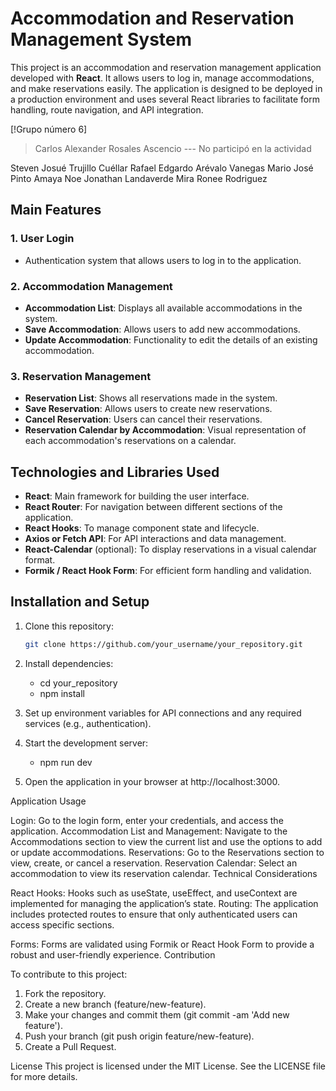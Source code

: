 # Accommodation and Reservation Management System

This project is an accommodation and reservation management application developed with **React**. It allows users to log in, manage accommodations, and make reservations easily. The application is designed to be deployed in a production environment and uses several React libraries to facilitate form handling, route navigation, and API integration.

[!Grupo número 6]

> Carlos Alexander Rosales Ascencio --- No participó en la actividad

Steven Josué Trujillo Cuéllar
Rafael Edgardo Arévalo Vanegas
Mario José Pinto Amaya
Noe Jonathan Landaverde Mira
Ronee Rodriguez

## Main Features

### 1. User Login

- Authentication system that allows users to log in to the application.

### 2. Accommodation Management

- **Accommodation List**: Displays all available accommodations in the system.
- **Save Accommodation**: Allows users to add new accommodations.
- **Update Accommodation**: Functionality to edit the details of an existing accommodation.

### 3. Reservation Management

- **Reservation List**: Shows all reservations made in the system.
- **Save Reservation**: Allows users to create new reservations.
- **Cancel Reservation**: Users can cancel their reservations.
- **Reservation Calendar by Accommodation**: Visual representation of each accommodation's reservations on a calendar.

## Technologies and Libraries Used

- **React**: Main framework for building the user interface.
- **React Router**: For navigation between different sections of the application.
- **React Hooks**: To manage component state and lifecycle.
- **Axios or Fetch API**: For API interactions and data management.
- **React-Calendar** (optional): To display reservations in a visual calendar format.
- **Formik / React Hook Form**: For efficient form handling and validation.

## Installation and Setup

1. Clone this repository:

   ```bash
   git clone https://github.com/your_username/your_repository.git
   ```

2. Install dependencies:
   - cd your_repository
   - npm install
3. Set up environment variables for API connections and any required services (e.g., authentication).

4. Start the development server:
   - npm run dev
5. Open the application in your browser at http://localhost:3000.

Application Usage

Login: Go to the login form, enter your credentials, and access the application.
Accommodation List and Management: Navigate to the Accommodations section to view the current list and use the options to add or update accommodations.
Reservations: Go to the Reservations section to view, create, or cancel a reservation.
Reservation Calendar: Select an accommodation to view its reservation calendar.
Technical Considerations

React Hooks: Hooks such as useState, useEffect, and useContext are implemented for managing the application’s state.
Routing: The application includes protected routes to ensure that only authenticated users can access specific sections.

Forms: Forms are validated using Formik or React Hook Form to provide a robust and user-friendly experience.
Contribution

To contribute to this project:

1. Fork the repository.
2. Create a new branch (feature/new-feature).
3. Make your changes and commit them (git commit -am 'Add new feature').
4. Push your branch (git push origin feature/new-feature).
5. Create a Pull Request.

License
This project is licensed under the MIT License. See the LICENSE file for more details.
